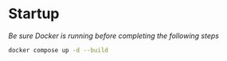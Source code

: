 # Startup
_Be sure Docker is running before completing the following steps_
```bash
docker compose up -d --build
```
